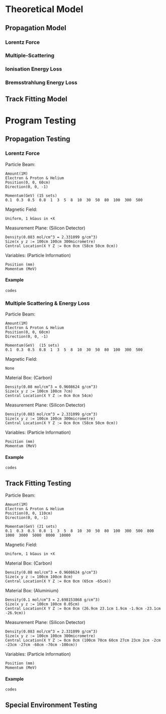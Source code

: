 # Theoretical Model


## Propagation Model

### Lorentz Force

### Multiple-Scattering

### Ionisation Energy Loss

### Bremsstrahlung Energy Loss


## Track Fitting Model









# Program Testing

## Propagation Testing

### Lorentz Force

Particle Beam:
```
Amount(1M)
Electron & Proton & Helium
Position(0, 0, 60cm)
Direction(0, 0, -1)

Momentum(GeV) (15 sets)
0.1  0.3  0.5  0.8  1  3  5  8  10  30  50  80  100  300  500
```

Magnetic Field:
```
Uniform, 1 kGaus in +X
```

Measurement Plane: (Silicon Detector)
```
Density(0.083 mol/cm^3 = 2.331099 g/cm^3) 
Size(x y z := 100cm 100cm 300micrometre)
Central Location(X Y Z := 0cm 0cm (58cm 50cm 0cm))
```

Variables: (Particle Information)
```
Position (mm)
Momentum (MeV)
```

#### Example
```
codes
```

### Multiple Scattering & Energy Loss

Particle Beam:
```
Amount(1M)
Electron & Proton & Helium
Position(0, 0, 60cm)
Direction(0, 0, -1)

Momentum(GeV)  (15 sets)
0.1  0.3  0.5  0.8  1  3  5  8  10  30  50  80  100  300  500
```

Magnetic Field:
```
None
```

Material Box: (Carbon)
```
Density(0.08 mol/cm^3 = 0.9608624 g/cm^3) 
Size(x y z := 100cm 100cm 7cm)
Central Location(X Y Z := 0cm 0cm 54cm)
```

Measurement Plane: (Silicon Detector)
```
Density(0.083 mol/cm^3 = 2.331099 g/cm^3) 
Size(x y z := 100cm 100cm 300micrometre)
Central Location(X Y Z := 0cm 0cm (58cm 50cm 0cm))
```

Variables: (Particle Information)
```
Position (mm)
Momentum (MeV)
```

#### Example
```
codes
```

## Track Fitting Testing

Particle Beam:
```
Amount(1M)
Electron & Proton & Helium
Position(0, 0, 110cm)
Direction(0, 0, -1)

Momentum(GeV) (21 sets)
0.1  0.3  0.5  0.8  1  3  5  8  10  30  50  80  100  300  500  800  1000  3000  5000  8000  10000
```

Magnetic Field:
```
Uniform, 1 kGaus in +X
```

Material Box: (Carbon)
```
Density(0.08 mol/cm^3 = 0.9608624 g/cm^3) 
Size(x y z := 100cm 100cm 8cm)
Central Location(X Y Z := 0cm 0cm (65cm -65cm))
```

Material Box: (Aluminium)
```
Density(0.1 mol/cm^3 = 2.698153868 g/cm^3) 
Size(x y z := 100cm 100cm 0.05cm)
Central Location(X Y Z := 0cm 0cm (26.9cm 23.1cm 1.9cm -1.9cm -23.1cm -26.9cm))
```

Measurement Plane: (Silicon Detector)
```
Density(0.083 mol/cm^3 = 2.331099 g/cm^3) 
Size(x y z := 100cm 100cm 300micrometre)
Central Location(X Y Z := 0cm 0cm (100cm 70cm 60cm 27cm 23cm 2cm -2cm -23cm -27cm -60cm -70cm -100cm))
```

Variables: (Particle Information)
```
Position (mm)
Momentum (MeV)
```

#### Example
```
codes
```

## Special Environment Testing
